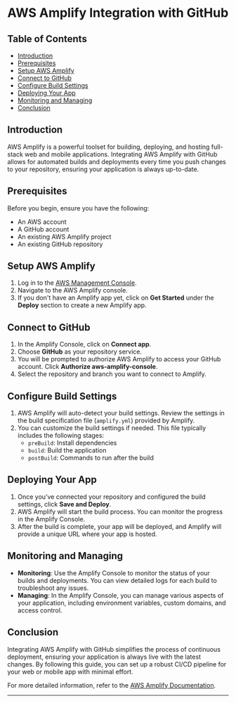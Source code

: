

# AWS Amplify Integration with GitHub


## Table of Contents
- [Introduction](#introduction)
- [Prerequisites](#prerequisites)
- [Setup AWS Amplify](#setup-aws-amplify)
- [Connect to GitHub](#connect-to-github)
- [Configure Build Settings](#configure-build-settings)
- [Deploying Your App](#deploying-your-app)
- [Monitoring and Managing](#monitoring-and-managing)
- [Conclusion](#conclusion)

## Introduction
AWS Amplify is a powerful toolset for building, deploying, and hosting full-stack web and mobile applications. Integrating AWS Amplify with GitHub allows for automated builds and deployments every time you push changes to your repository, ensuring your application is always up-to-date.

## Prerequisites
Before you begin, ensure you have the following:
- An AWS account
- A GitHub account
- An existing AWS Amplify project
- An existing GitHub repository

## Setup AWS Amplify
1. Log in to the [AWS Management Console](https://aws.amazon.com/).
2. Navigate to the AWS Amplify console.
3. If you don't have an Amplify app yet, click on **Get Started** under the **Deploy** section to create a new Amplify app.

## Connect to GitHub
1. In the Amplify Console, click on **Connect app**.
2. Choose **GitHub** as your repository service.
3. You will be prompted to authorize AWS Amplify to access your GitHub account. Click **Authorize aws-amplify-console**.
4. Select the repository and branch you want to connect to Amplify.

## Configure Build Settings
1. AWS Amplify will auto-detect your build settings. Review the settings in the build specification file (`amplify.yml`) provided by Amplify.
2. You can customize the build settings if needed. This file typically includes the following stages:
   - `preBuild`: Install dependencies
   - `build`: Build the application
   - `postBuild`: Commands to run after the build

## Deploying Your App
1. Once you’ve connected your repository and configured the build settings, click **Save and Deploy**.
2. AWS Amplify will start the build process. You can monitor the progress in the Amplify Console.
3. After the build is complete, your app will be deployed, and Amplify will provide a unique URL where your app is hosted.

## Monitoring and Managing
- **Monitoring**: Use the Amplify Console to monitor the status of your builds and deployments. You can view detailed logs for each build to troubleshoot any issues.
- **Managing**: In the Amplify Console, you can manage various aspects of your application, including environment variables, custom domains, and access control.

## Conclusion
Integrating AWS Amplify with GitHub simplifies the process of continuous deployment, ensuring your application is always live with the latest changes. By following this guide, you can set up a robust CI/CD pipeline for your web or mobile app with minimal effort.

For more detailed information, refer to the [AWS Amplify Documentation](https://docs.amplify.aws/).

---
